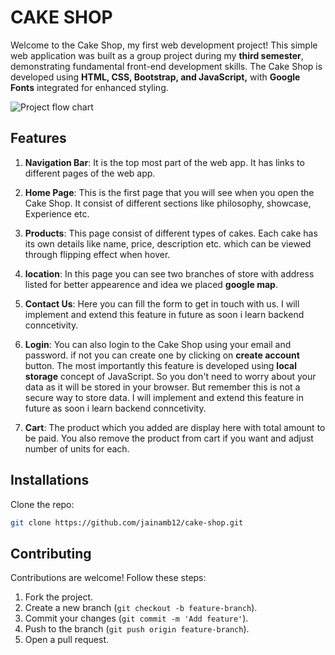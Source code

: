 # CAKE SHOP
Welcome to the Cake Shop, my first web development project! This simple web application was built as a group project during my **third semester**, demonstrating fundamental front-end development skills.
The Cake Shop is developed using **HTML, CSS, Bootstrap, and JavaScript,** with **Google Fonts** integrated for enhanced styling.

![Project flow chart](images/cake-shop-ui.png)

## Features
1) **Navigation Bar**: It is the top most part of the web app. It has links to different pages of the web app.

2) **Home Page**: This is the first page that you will see when you open the Cake Shop. It consist of different sections like philosophy, showcase, Experience etc.

3) **Products**: This page consist of different types of cakes. Each cake has its own details like name, price, description etc. which can be viewed through flipping effect when hover.

4) **location**: In this page you can see two branches of store with address listed for better appearence and idea we placed **google map**.

5) **Contact Us**: Here you can fill the form to get in touch with us. I will implement and extend this feature in future as soon i learn backend conncetivity.

6) **Login**: You can also login to the Cake Shop using your email and password. if not you can create one by clicking on **create account** button. The most importantly this feature is developed using **local storage** concept of JavaScript. So you don't need to worry about your data as it will be stored in your browser. But remember this is not a secure way to store data. I will implement and extend this feature in future as soon i learn backend conncetivity.

7) **Cart**: The product which you added are display here with total amount to be paid. You also remove the product from cart if you want and adjust number of units for each.

## Installations
Clone the repo:
 ```sh
 git clone https://github.com/jainamb12/cake-shop.git
 ```

## Contributing
Contributions are welcome! Follow these steps:
1. Fork the project.
2. Create a new branch (`git checkout -b feature-branch`).
3. Commit your changes (`git commit -m 'Add feature'`).
4. Push to the branch (`git push origin feature-branch`).
5. Open a pull request.
